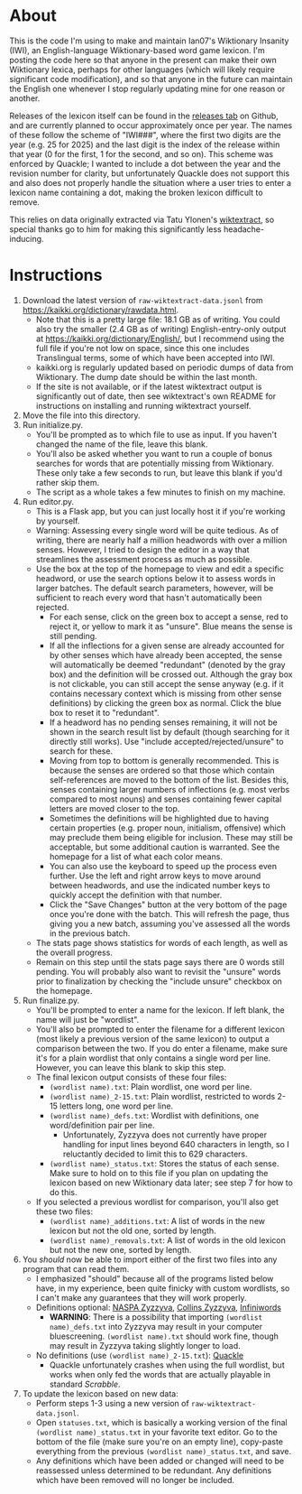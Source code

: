 # About
This is the code I'm using to make and maintain Ian07's Wiktionary Insanity (IWI), an English-language Wiktionary-based word game lexicon. I'm posting the code here so that anyone in the present can make their own Wiktionary lexica, perhaps for other languages (which will likely require significant code modification), and so that anyone in the future can maintain the English one whenever I stop regularly updating mine for one reason or another.

Releases of the lexicon itself can be found in the [releases tab](https://github.com/Ian-07/wiktlex/releases) on Github, and are currently planned to occur approximately once per year. The names of these follow the scheme of "IWI###", where the first two digits are the year (e.g. 25 for 2025) and the last digit is the index of the release within that year (0 for the first, 1 for the second, and so on). This scheme was enforced by Quackle; I wanted to include a dot between the year and the revision number for clarity, but unfortunately Quackle does not support this and also does not properly handle the situation where a user tries to enter a lexicon name containing a dot, making the broken lexicon difficult to remove.

This relies on data originally extracted via Tatu Ylonen's [wiktextract](https://github.com/tatuylonen/wiktextract), so special thanks go to him for making this significantly less headache-inducing.

# Instructions
1. Download the latest version of `raw-wiktextract-data.jsonl` from https://kaikki.org/dictionary/rawdata.html.
   * Note that this is a pretty large file: 18.1 GB as of writing. You could also try the smaller (2.4 GB as of writing) English-entry-only output at https://kaikki.org/dictionary/English/, but I recommend using the full file if you're not low on space, since this one includes Translingual terms, some of which have been accepted into IWI.
   * kaikki.org is regularly updated based on periodic dumps of data from Wiktionary. The dump date should be within the last month.
   * If the site is not available, or if the latest wiktextract output is significantly out of date, then see wiktextract's own README for instructions on installing and running wiktextract yourself.
2. Move the file into this directory.
3. Run initialize.py.
   * You'll be prompted as to which file to use as input. If you haven't changed the name of the file, leave this blank.
   * You'll also be asked whether you want to run a couple of bonus searches for words that are potentially missing from Wiktionary. These only take a few seconds to run, but leave this blank if you'd rather skip them.
   * The script as a whole takes a few minutes to finish on my machine.
4. Run editor.py.
   * This is a Flask app, but you can just locally host it if you're working by yourself.
   * Warning: Assessing every single word will be quite tedious. As of writing, there are nearly half a million headwords with over a million senses. However, I tried to design the editor in a way that streamlines the assessment process as much as possible.
   * Use the box at the top of the homepage to view and edit a specific headword, or use the search options below it to assess words in larger batches. The default search parameters, however, will be sufficient to reach every word that hasn't automatically been rejected.
      * For each sense, click on the green box to accept a sense, red to reject it, or yellow to mark it as "unsure". Blue means the sense is still pending.
      * If all the inflections for a given sense are already accounted for by other senses which have already been accepted, the sense will automatically be deemed "redundant" (denoted by the gray box) and the definition will be crossed out. Although the gray box is not clickable, you can still accept the sense anyway (e.g. if it contains necessary context which is missing from other sense definitions) by clicking the green box as normal. Click the blue box to reset it to "redundant".
      * If a headword has no pending senses remaining, it will not be shown in the search result list by default (though searching for it directly still works). Use "include accepted/rejected/unsure" to search for these.
      * Moving from top to bottom is generally recommended. This is because the senses are ordered so that those which contain self-references are moved to the bottom of the list. Besides this, senses containing larger numbers of inflections (e.g. most verbs compared to most nouns) and senses containing fewer capital letters are moved closer to the top.
      * Sometimes the definitions will be highlighted due to having certain properties (e.g. proper noun, initialism, offensive) which may preclude them being eligible for inclusion. These may still be acceptable, but some additional caution is warranted. See the homepage for a list of what each color means.
      * You can also use the keyboard to speed up the process even further. Use the left and right arrow keys to move around between headwords, and use the indicated number keys to quickly accept the definition with that number.
      * Click the "Save Changes" button at the very bottom of the page once you're done with the batch. This will refresh the page, thus giving you a new batch, assuming you've assessed all the words in the previous batch.
   * The stats page shows statistics for words of each length, as well as the overall progress.
   * Remain on this step until the stats page says there are 0 words still pending. You will probably also want to revisit the "unsure" words prior to finalization by checking the "include unsure" checkbox on the homepage.
5. Run finalize.py.
   * You'll be prompted to enter a name for the lexicon. If left blank, the name will just be "wordlist".
   * You'll also be prompted to enter the filename for a different lexicon (most likely a previous version of the same lexicon) to output a comparison between the two. If you do enter a filename, make sure it's for a plain wordlist that only contains a single word per line. However, you can leave this blank to skip this step.
   * The final lexicon output consists of these four files:
      * `(wordlist name).txt`: Plain wordlist, one word per line.
      * `(wordlist name)_2-15.txt`: Plain wordlist, restricted to words 2-15 letters long, one word per line.
      * `(wordlist name)_defs.txt`: Wordlist with definitions, one word/definition pair per line.
         * Unfortunately, Zyzzyva does not currently have proper handling for input lines beyond 640 characters in length, so I reluctantly decided to limit this to 629 characters.
      * `(wordlist name)_status.txt`: Stores the status of each sense. Make sure to hold on to this file if you plan on updating the lexicon based on new Wiktionary data later; see step 7 for how to do this.
   * If you selected a previous wordlist for comparison, you'll also get these two files:
      * `(wordlist name)_additions.txt`: A list of words in the new lexicon but not the old one, sorted by length.
      * `(wordlist name)_removals.txt`: A list of words in the old lexicon but not the new one, sorted by length.
6. You *should* now be able to import either of the first two files into any program that can read them.
   * I emphasized "should" because all of the programs listed below have, in my experience, been quite finicky with custom wordlists, so I can't make any guarantees that they will work properly.
   * Definitions optional: [NASPA Zyzzyva](http://www.scrabbleplayers.org/w/NASPA_Zyzzyva_Download), [Collins Zyzzyva](https://scrabble.collinsdictionary.com/tools/), [Infiniwords](https://infiniwords.com/)
      * **WARNING**: There is a possibility that importing `(wordlist name)_defs.txt` into Zyzzyva may result in your computer bluescreening. `(wordlist name).txt` should work fine, though may result in Zyzzyva taking slightly longer to load.
   * No definitions (use `(wordlist name)_2-15.txt`): [Quackle](https://people.csail.mit.edu/jasonkb/quackle/)
     * Quackle unfortunately crashes when using the full wordlist, but works when only fed the words that are actually playable in standard *Scrabble*.
7. To update the lexicon based on new data:
   * Perform steps 1-3 using a new version of `raw-wiktextract-data.jsonl`.
   * Open `statuses.txt`, which is basically a working version of the final `(wordlist name)_status.txt` in your favorite text editor. Go to the bottom of the file (make sure you're on an empty line), copy-paste everything from the previous `(wordlist name)_status.txt`, and save.
   * Any definitions which have been added or changed will need to be reassessed unless determined to be redundant. Any definitions which have been removed will no longer be included.
